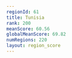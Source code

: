```yaml
---
regionId: 61
title: Tunisia
rank: 200
meanScore: 60.56
globalMeanScore: 69.82
numRegions: 220
layout: region_score
---
```


